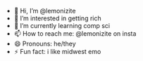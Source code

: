 - 👋 Hi, I’m @lemonizite
- 👀 I’m interested in getting rich
- 🌱 I’m currently learning comp sci
- 📫 How to reach me: @lemonizite on insta
- 😄 Pronouns: he/they
- ⚡ Fun fact: i like midwest emo

<!---
lemonizite/lemonizite is a ✨ special ✨ repository because its `README.md` (this file) appears on your GitHub profile.
You can click the Preview link to take a look at your changes.
--->
